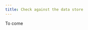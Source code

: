 ```yaml
---
title: Check against the data store
---
```


To come

<StackSelector snippet="check-patients"/>

<NextSectionLink/>